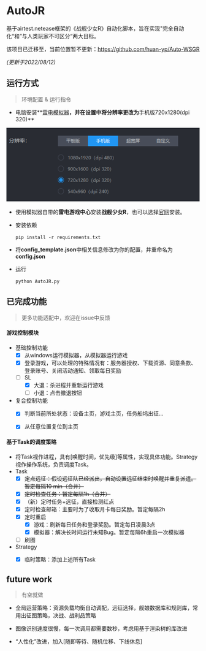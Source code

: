 # AutoJR
基于airtest.netease框架的《战舰少女R》自动化脚本，旨在实现"完全自动化“和”与人类玩家不可区分“两大目标。

该项目已迁移至，当前位置暂不更新：https://github.com/huan-yp/Auto-WSGR

*(更新于2022/08/12)*



## 运行方式

>  环境配置 & 运行指令

- 电脑安装**[雷电模拟器](https://www.ldmnq.com/)**，并在设置中将分辨率更改为**手机版720x1280(dpi 320)**

![image-20210830161621202](figures/image-20210830161621202.png)

- 使用模拟器自带的**雷电游戏中心**安装**战舰少女R**，也可以选择[官网](http://www.jianniang.com/)安装。

- 安装依赖

    ```shell
    pip install -r requirements.txt
    ```

- 将**config_template.json**中相关信息修改为你的配置，并重命名为**config.json**

- 运行

    ```shell
    python AutoJR.py
    ```

    

## 已完成功能

> 更多功能适配中，欢迎在issue中反馈

#### 游戏控制模块

- 基础控制功能
  - [x] 从windows运行模拟器，从模拟器运行游戏
  - [x] 登录游戏，可以处理的特殊情况有：服务器授权、下载资源、同意条款、登录账号、关闭活动通知、领取每日奖励
  - [ ] SL
    - [x] 大退：杀进程并重新运行游戏
    - [ ] 小退：点击撤退按钮

- 复合控制功能
  - [x] 判断当前所处状态：设备主页，游戏主页，任务船坞出征$\dots$​
  - [x] 从任意位置复位到主页



#### 基于Task的调度策略

- 将Task视作进程，具有[唤醒时间，优先级]等属性，实现具体功能。Strategy视作操作系统，负责调度Task。
- Task
  - [x] ~~定点远征：假设远征队已经派出，自动设置远征结束时唤醒并重复派遣。暂定每隔10 min（合并）~~
  - [x] ~~定时检查任务：暂定每隔1h（合并）~~
  - [x] （新）定时任务+远征，直接检测红点
  - [x] 定时检查邮箱：主要时为了收取月卡每日奖励。暂定每隔2h
  - [x] 定时重启
    - [x] 游戏：刷新每日任务和登录奖励。暂定每日凌晨3点
    - [x] 模拟器：解决长时间运行未知Bug。暂定每隔6h重启一次模拟器
  - [ ] 刷图
- Strategy
  - [x] 临时策略：添加上述所有Task





## future work

> 有空就做

- 全局运营策略：资源负载均衡自动调配，远征选择，舰娘数据库和规则库，常用出征图策略，决战、战利品策略

- 图像识别速度很慢，每一次调用都需要数秒，考虑用基于渲染树的库改进
- “人性化”改进，加入[随即等待、随机位移、下线休息]
